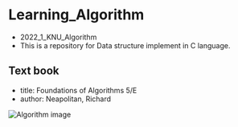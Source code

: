 # Learning_Algorithm
- 2022_1_KNU_Algorithm
- This is a repository for Data structure implement in C language.

## Text book
- title: Foundations of Algorithms 5/E
- author: Neapolitan, Richard

![Algorithm image](http://image.kyobobook.co.kr/images/book/large/190/l9781284049190.jpg)
